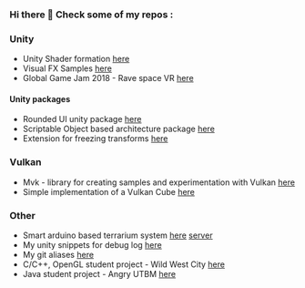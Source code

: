 ### Hi there 👋 Check some of my repos :

### Unity
- Unity Shader formation [here](https://github.com/raubee/FormationShader)
- Visual FX Samples [here](https://github.com/raubee/VisualFX-Samples)
- Global Game Jam 2018 - Rave space VR [here](https://github.com/raubee/RaveSpace-vr)
#### Unity packages
- Rounded UI unity package [here](https://github.com/raubee/RoundedImage)
- Scriptable Object based architecture package [here](https://github.com/raubee/CoreSO)
- Extension for freezing transforms [here](https://github.com/raubee/TransformExtension)
### Vulkan
 - Mvk - library for creating samples and experimentation with Vulkan [here](https://github.com/raubee/mvk)
 - Simple implementation of a Vulkan Cube [here](https://github.com/raubee/VulkanCube) 
### Other
- Smart arduino based terrarium system [here](https://github.com/raubee/el-caura-terra) [server](https://github.com/raubee/el-caura-terra-server)
- My unity snippets for debug log [here](https://github.com/raubee/unity-vs-snippets) 
- My git aliases [here](https://github.com/raubee/git-aliases)
- C/C++, OpenGL student project - Wild West City [here](https://github.com/raubee/Wild-West-City)
- Java student project - Angry UTBM [here](https://github.com/raubee/angry-utbm)

<!--
**Arzijin/Arzijin** is a ✨ _special_ ✨ repository because its `README.md` (this file) appears on your GitHub profile.

Here are some ideas to get you started:

- 🔭 I’m currently working on ...
- 🌱 I’m currently learning ...
- 👯 I’m looking to collaborate on ...
- 🤔 I’m looking for help with ...
- 💬 Ask me about ...
- 📫 How to reach me: ...
- 😄 Pronouns: ...
- ⚡ Fun fact: ...
-->
